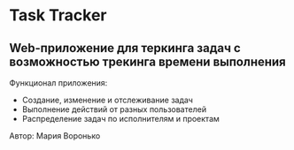 # Task Tracker

## Web-приложение для теркинга задач с возможностью трекинга времени выполнения

Функционал приложения:
* Создание, изменение и отслеживание задач
* Выполнение действий от разных пользователей
* Распределение задач по исполнителям и проектам

Автор: Мария Воронько

